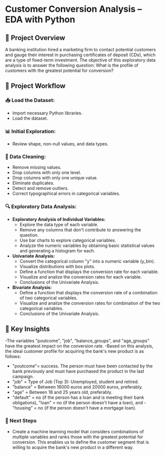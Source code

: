 # Customer Conversion Analysis – EDA with Python

## 📌 Project Overview
A banking institution hired a marketing firm to contact potential customers and gauge their interest in purchasing certificates of deposit (CDs), which are a type of fixed-term investment. 
The objective of this exploratory data analysis is to answer the following question: 
What is the profile of customers with the greatest potential for conversion? 

## 🔄 Project Workflow

### 📥 Load the Dataset:
- Import necessary Python libraries.
- Load the dataset.

### 📊 Initial Exploration:
- Review shape, non-null values, and data types.

### 🧹 Data Cleaning:
- Remove missing values.
- Drop columns with only one level.
- Drop columns with only one unique value.
- Eliminate duplicates.
- Detect and remove outliers.
- Correct typographical errors in categorical variables.

### 🔍 Exploratory Data Analysis:
- **Exploratory Analysis of Individual Variables:**
    * Explore the data type of each variable.
    * Remove any columns that don't contribute to answering the question.
    * Use bar charts to explore categorical variables. 
    * Analyze the numeric variables by obtaining basic statistical values and generating a histogram for each.
- **Univariate Analysis:**
    - Convert the categorical column "y" into a numeric variable (y_bin).
    - Visualize distributions with box plots.
    - Define a function that displays the conversion rate for each variable.
    - Visualize and analize the conversion rates for each variable.
    - Conclusions of the Univariate Analysis.
- **Bivariate Analysis:**
    - Define a function that displays the conversion rate of a combination of two categorical variables.
  	- Visualize and analize the conversion rates for combination of the two categorical variables.
    - Conclusions of the Univariate Analysis.
      
## 🧠 Key Insights 
  -The variables "poutcome", "job", "balance_groups", and "age_groups" have the greatest impact on the conversion rate.
  -Based on this analysis, the ideal customer profile for acquiring the bank's new product is as follows:
   - "poutcome"= success. The person must have been contacted by the bank previously and must have purchased the product in the last campaign.
   - "job" = Type of Job (Top 3): Unemployed, student and retired.
   - "balance" = Between 16000 euros and 20000 euros, preferably.
   - "age" = Between 18 and 25 years old, preferably.
   - "default" = no (if the person has a loan and is meeting their bank obligations), "loan" = no (if the person doesn't have a loan), and    - "housing" = no (if the person doesn't have a mortgage loan).
    
### 🔮 Next Steps
 - Create a machine learning model that considers combinations of multiple variables and ranks those with the greatest potential for conversion. This enables us to define the customer segment that is willing to acquire the bank's new product in a different way.



